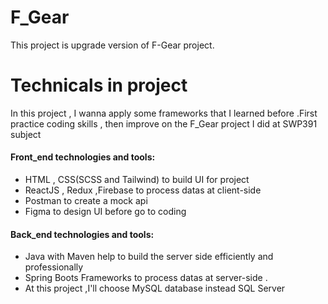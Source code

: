 # F_Gear
This project is upgrade version of F-Gear project.
# Technicals in project 
In this project , I wanna apply some frameworks that I learned before .First practice coding skills , then improve on the F_Gear project I did at SWP391 subject

#### Front_end technologies and tools: 
+ HTML , CSS(SCSS and Tailwind) to build UI for project
+ ReactJS , Redux ,Firebase to process datas at client-side 
+ Postman to create a mock api
+ Figma to design UI before go to coding
#### Back_end technologies and tools:
+ Java with Maven help to build the server side efficiently and professionally 
+ Spring Boots Frameworks to process datas at server-side .
+ At this project ,I'll choose MySQL database instead SQL Server 
